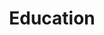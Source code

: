 ---
layout: content
data: education
title: Education
isHome: true
link: https://figure.nz/search/?query=education%20disabled&ref=dfnz
---